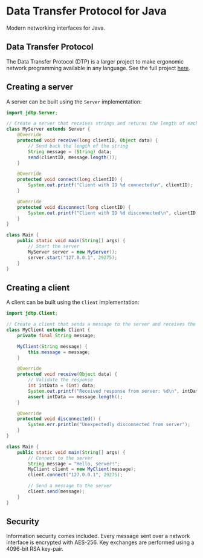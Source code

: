 # Data Transfer Protocol for Java

Modern networking interfaces for Java.

## Data Transfer Protocol

The Data Transfer Protocol (DTP) is a larger project to make ergonomic network programming available in any language.
See the full project [here](https://wkhallen.com/dtp/).

## Creating a server

A server can be built using the `Server` implementation:

```java
import jdtp.Server;

// Create a server that receives strings and returns the length of each string
class MyServer extends Server {
    @Override
    protected void receive(long clientID, Object data) {
        // Send back the length of the string
        String message = (String) data;
        send(clientID, message.length());
    }

    @Override
    protected void connect(long clientID) {
        System.out.printf("Client with ID %d connected\n", clientID);
    }

    @Override
    protected void disconnect(long clientID) {
        System.out.printf("Client with ID %d disconnected\n", clientID);
    }
}

class Main {
    public static void main(String[] args) {
        // Start the server
        MyServer server = new MyServer();
        server.start("127.0.0.1", 29275);
    }
}
```

## Creating a client

A client can be built using the `Client` implementation:

```java
import jdtp.Client;

// Create a client that sends a message to the server and receives the length of the message
class MyClient extends Client {
    private final String message;

    MyClient(String message) {
        this.message = message;
    }

    @Override
    protected void receive(Object data) {
        // Validate the response
        int intData = (int) data;
        System.out.printf("Received response from server: %d\n", intData);
        assert intData == message.length();
    }

    @Override
    protected void disconnected() {
        System.err.println("Unexpectedly disconnected from server");
    }
}

class Main {
    public static void main(String[] args) {
        // Connect to the server
        String message = "Hello, server!";
        MyClient client = new MyClient(message);
        client.connect("127.0.0.1", 29275);

        // Send a message to the server
        client.send(message);
    }
}
```

## Security

Information security comes included. Every message sent over a network interface is encrypted with AES-256. Key
exchanges are performed using a 4096-bit RSA key-pair.
